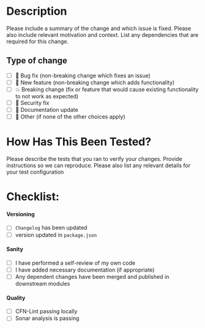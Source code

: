# Description

Please include a summary of the change and which issue is fixed.
Please also include relevant motivation and context.
List any dependencies that are required for this change.


## Type of change
- [ ] :bug: Bug fix (non-breaking change which fixes an issue)
- [ ] :rocket: New feature (non-breaking change which adds functionality)
- [ ] :boom: Breaking change (fix or feature that would cause existing functionality to not work as expected)
- [ ] :closed_lock_with_key: Security fix
- [ ] :notebook: Documentation update
- [ ] :whale2: Other (if none of the other choices apply)

# How Has This Been Tested?

Please describe the tests that you ran to verify your changes.
Provide instructions so we can reproduce.
Please also list any relevant details for your test configuration

# Checklist:

#### Versioning
- [ ] `Changelog` has been updated
- [ ] version updated in `package.json`

#### Sanity
- [ ] I have performed a self-review of my own code
- [ ] I have added necessary documentation (if appropriate)
- [ ] Any dependent changes have been merged and published in downstream modules

#### Quality
- [ ] CFN-Lint passing locally
- [ ] Sonar analysis is passing
